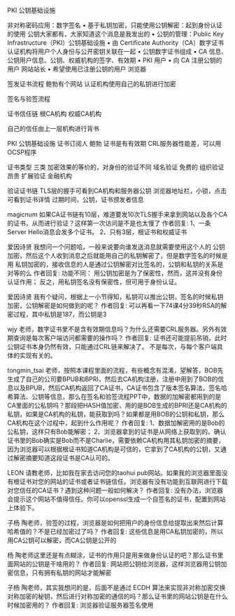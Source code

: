 PKI 公钥基础设施

非对称密码应用：数字签名
• 基于私钥加密，只能使用公钥解密：起到身份认证的使用    公钥大家都有，大家知道这个消息是我发出的
• 公钥的管理：Public Key Infrastructure（PKI）公钥基础设施
  • 由 Certificate Authority（CA）数字证书认证机构将用户个人身份与公开密钥关联在一起
  • 公钥数字证书组成
     • CA 信息、公钥用户信息、公钥、权威机构的签字、有效期
   • PKI 用户
     • 向 CA 注册公钥的用户    网站站长
     • 希望使用已注册公钥的用户   浏览器


签发证书流程
  鲍勃有个网站
  认证机构使用自己的私钥进行加密

签名与验签流程



证书信任链
  根CA机构
  权威CA机构

  自己的信任由上一层机构进行背书


PKI 公钥基础设施
   证书订阅人  鲍勃
   证书是有有效期
   CRL服务器性能差，可以用OCSP程序


证书类型  三类    加密效果的等价的，对身份的验证不同
 域名验证    免费的
 组织验证    昂贵
 扩展验证    金融机构


验证证书链  TLS层的握手可看到CA机构和服务器公钥
   浏览器地址栏，小锁，点击可看到证书详情  过期时间，公钥，证书颁发者信息







magicnum
如果CA证书链有10层，难道要发10次TLS握手来拿到网站以及各个CA的证书，从而进行验证？这样第一次访问是不是也太慢了
作者回复: 1、一条Server Hello消息会发多个证书。
2、只有3层，根证书和权威证书


爱因诗贤
我想问一个问题哈，一般来说要向谁发送消息就需要使用这个人的 公钥加密，然后这个人收到消息之后就能用自己的私钥解密了，但是数字签名的时候是用 私钥加密的，接收信息的人是通过公钥解密对比签名的，公钥和私钥的关系是对等的么
作者回复: 功能不同：
用公钥加密是为了保密性，然而，这并没有身份认证作用；
反之，用私钥签名没有保密性，但可用于身份认证。


爱因诗贤
我有个疑问，根据上一小节得知，私钥可以推出公钥，签名的时候私钥加密，公钥解密是如何做到的呢？
作者回复: 可以再看一下74课4分39秒RSA的解密过程，其中私钥是187，而公钥是3


wjy
老师，数字证书里不是含有效期信息吗？为什么还需要CRL服务器。另外有效期查询是每次客户端访问都需要的操作吗？
作者回复: 证书还可能提前吊销，此时公钥证书本身仍然有效，只能通过CRL链来解决了。
不是每次，与每个客户端具体的实现有关的。


tongmin_tsai
老师，按照本课程里面的流程，有些概念有混淆，望解答，BOB先生成了自己的公司要BPUB和BPRI，然后去CA机构注册，注册中用到了BOB的信息以及BPUB，然后CA机构返回了CA证书，CA证书包含了版本签名算法，签名哈希算法、公钥等信息，那么在签名和验签流程PPT中，数据的加解密都用到的是CA里面的公私钥吗？那段把HASH值加密，用的是BOB生成的BPRI还是CA机构的私钥，如果是CA机构的私钥，能获取到吗？如果都是用BOB的公钥和私钥，那么CA机构在这个过程中，起到什么作用呢？
作者回复: 1、数据加解密用的是Bob的公私钥，这样只有Bob能解密；
2、浏览器拿到的证书是从网络上获取到的。确认证书里的Bob确实是Bob而不是Charlie，需要依赖CA机构用其私钥加密的摘要，因为浏览器可以根据根证书知道CA机构是可信的，它拿到了CA机构的公钥，又通过解密摘要知道这段证书是CA认可的。


LEON
请教老师，比如我在家去访问您的taohui pub网站。如果我的浏览器里面没有根证书对您的网站的证书或者证书链信任。浏览器有没有功能到互联网进行下载对您信任的CA证书？遇到这种问题一般如何解决？
作者回复: 没有办法，浏览器会提示这个网站不值得信任。你可以openssl生成一个自签名的证书，配置到网站上体验下。

子杨
陶老师，验签的过程，浏览器是如何把用户的身份信息给提取出来然后计算哈希值的？不是已经加密过了吗？
作者回复: 这些信息是用CA私钥加密的，所以用CA公钥可以解密，而CA公钥是公开的

杨
陶老师这里还是有点糊涂，证书的作用只是用来做身份认证的吧？那么证书里面网站的公钥是干啥用的？
作者回复: 网站把公钥给浏览器，这样浏览器用公钥加密信息，只有拥有私钥的网站才能解密

子杨
陶老师，其实我想问的是，后面不是通过 ECDH 算法来实现非对称加密交换对称加密的秘钥，然后进行对称加密的通信的吗？那么证书里的网站公钥是在什么时候加密用的？
作者回复: 浏览器验证服务器签名使用
